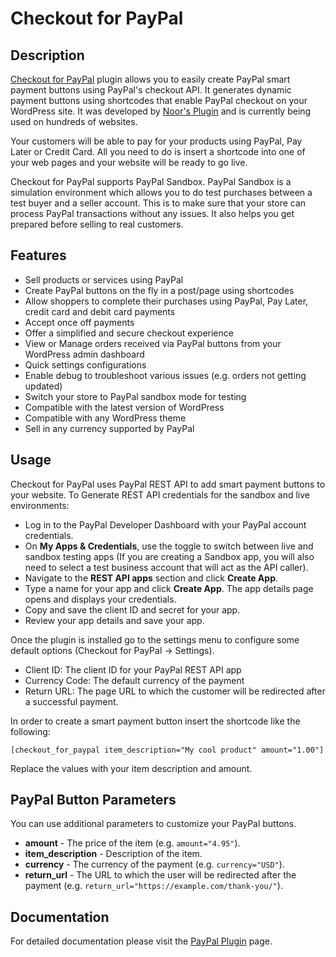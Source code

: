 # Checkout for PayPal

## Description

[Checkout for PayPal](https://noorsplugin.com/checkout-for-paypal-wordpress-plugin/) plugin allows you to easily create PayPal smart payment buttons using PayPal's checkout API. It generates dynamic payment buttons using shortcodes that enable PayPal checkout on your WordPress site. It was developed by [Noor's Plugin](https://noorsplugin.com/) and is currently being used on hundreds of websites.

Your customers will be able to pay for your products using PayPal, Pay Later or Credit Card. All you need to do is insert a shortcode into one of your web pages and your website will be ready to go live.

Checkout for PayPal supports PayPal Sandbox. PayPal Sandbox is a simulation environment which allows you to do test purchases between a test buyer and a seller account. This is to make sure that your store can process PayPal transactions without any issues. It also helps you get prepared before selling to real customers.

## Features

* Sell products or services using PayPal
* Create PayPal buttons on the fly in a post/page using shortcodes
* Allow shoppers to complete their purchases using PayPal, Pay Later, credit card and debit card payments 
* Accept once off payments
* Offer a simplified and secure checkout experience
* View or Manage orders received via PayPal buttons from your WordPress admin dashboard
* Quick settings configurations
* Enable debug to troubleshoot various issues (e.g. orders not getting updated)
* Switch your store to PayPal sandbox mode for testing
* Compatible with the latest version of WordPress
* Compatible with any WordPress theme
* Sell in any currency supported by PayPal

## Usage

Checkout for PayPal uses PayPal REST API to add smart payment buttons to your website. To Generate REST API credentials for the sandbox and live environments:

* Log in to the PayPal Developer Dashboard with your PayPal account credentials.
* On **My Apps & Credentials**, use the toggle to switch between live and sandbox testing apps (If you are creating a Sandbox app, you will also need to select a test business account that will act as the API caller).
* Navigate to the **REST API apps** section and click **Create App**.
* Type a name for your app and click **Create App**. The app details page opens and displays your credentials.
* Copy and save the client ID and secret for your app.
* Review your app details and save your app.

Once the plugin is installed go to the settings menu to configure some default options (Checkout for PayPal -> Settings).

* Client ID: The client ID for your PayPal REST API app
* Currency Code: The default currency of the payment
* Return URL: The page URL to which the customer will be redirected after a successful payment.

In order to create a smart payment button insert the shortcode like the following:

```[checkout_for_paypal item_description="My cool product" amount="1.00"]```

Replace the values with your item description and amount.

## PayPal Button Parameters

You can use additional parameters to customize your PayPal buttons.

* **amount** - The price of the item (e.g. ```amount="4.95"```).
* **item_description** - Description of the item.
* **currency** - The currency of the payment (e.g. ```currency="USD"```).
* **return_url** - The URL to which the user will be redirected after the payment (e.g. ```return_url="https://example.com/thank-you/"```).

## Documentation

For detailed documentation please visit the [PayPal Plugin](https://noorsplugin.com/checkout-for-paypal-wordpress-plugin/) page.
